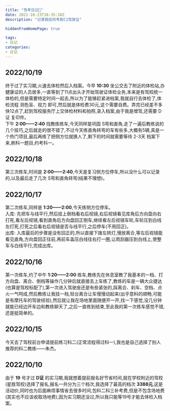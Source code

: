 ```yaml
---
title: "驾考日记🚗"
date: 2022-10-23T16:35:18Z
description: "记录我如何考取C1驾驶证"

hiddenFromHomePage: true

tags:
- 日记 
categories:
- 日记
---
```


## 2022/10/19

终于过了实习期,火速去体检然后入档案。今早 **10:30** 坐公交去了附近的体检站,办健康证的人员居多,一直等到了11点出头才开始驾驶证体检业务,本来是有驾校统一体检的,但是需要特定时间一起去,所以为了能够赶紧进档案,我就自行去体检了,体检流程 测色盲、视力 即可,然后就是体检费30元,这个需要自费。弄完已经差不多快12点了,赶到驾校服务厅上交体检材料和拍照,录入档案,由于我是增驾,还需要 D证 复印件。  
下午 **2:00——2:40** 找教练练车,今天同样是巩固 S弯和直角,走了一遍后教练说的几个技巧,之后就走的很不错了,不过今天练直角转弯的车有些多,大概有5辆,真是一个热门项目,最后再练了把侧方位就换人了,剩下的时间就需要等待 2-3天 档案下来,刷科一题目,约考科一。


## 2022/10/18

第三次练车,时间是 **2:00——2:40**,今天是复习侧方位停车,所以没什么可以记录的,以及最后走了几次 S弯和直角转弯(结果不理想)。

## 2022/10/17

第二次练车,同样是 **1:20——2:00**,今天练侧方位停车。  
入库: 先把车与线平行,然后挂上倒档看右后视镜,右后视镜看见库角后方向盘向右打死,看左后视镜,看到直角后方向盘回正倒车,继续看左后视镜车轮,车轮压到白线左打死,打死之后看右后视镜是否与线平行,之后停车(不用回正)。  
出库: 入库最后的步骤是没有回正的,所以直接下拨左转灯,慢放离合,等左后视镜能看见直角,方向盘回正往前,再前车盖压白线往右打一圈,让雨刮器压到白线上,使整车与白线平行,完成出库。

## 2022/10/16

第一次练车,约了中午 **1:20——2:00** 练车,教练先在休息室教了我基本的一档、打方向盘、离合、倒档等操作几分钟后就直接去上车练了,教练的车是一辆大众捷达(也算是驾校标配了),第一次进入驾驶座还是有些紧张的,踩离合、刹车、空档、点火一气呵成,然后教练让我挂一档,轻台离合让车慢慢动起来(出乎意料的顺畅,可能是有摩托车的驾驶经验),然后就让我在场地里面随便开一开,找一下感觉,没几分钟就能已经边开车边和教练聊天了,之后一直练到结束,至此我的第一次练车感觉不错,还是挺简单的。

## 2022/10/15

今天去了驾校前台申请提前练习科二(正常流程得过科一),我也是自己选择了别人推荐的科二教练——朱杰。

## 2022/10/10

由于 **19** 号才过 **D证** 的实习期,我就想着提前报名好节省时间,就在学校附近的驾校(星胜驾校)选择了报名,报名一共分为三个档次,我选择了最高的档次 **3388元**,这是活动价,同时也为后面麻烦事情省去很多时间,包科二科三补考费,但是不包含场地费(其实也不应该收取场地费),因为实习期还没过,所以我只能等19号才能去体检入档案。

